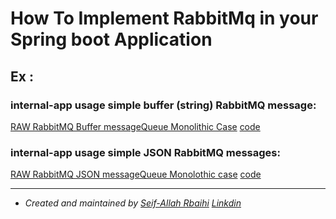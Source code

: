 # How To Implement RabbitMq in your Spring boot Application

## Ex :
### internal-app usage simple buffer (string) RabbitMQ message:
[RAW RabbitMQ Buffer messageQueue Monolithic Case](BASIC_SAME_APP_USECASE.md)
  [code](https://github.com/rbaihis/rabbitmq-docum/tree/spring_config_rabbitMq/basic_internal_no_json)

### internal-app usage simple JSON RabbitMQ messages:
[RAW RabbitMQ JSON messageQueue Monolothic case](JSON_BASIC_SAME_APP_USECASE.md)
  [code](https://github.com/rbaihis/rabbitmq-docum/tree/spring_config_rabbitMq/JSON_BASIC_SAME_APP_USECASE)

---

- *Created and maintained by [Seif-Allah Rbaihi]( https://github.com/rbaihis )*  *[Linkdin]( https://www.linkedin.com/in/seif-allah-rbaihi-2b6091126 )*
